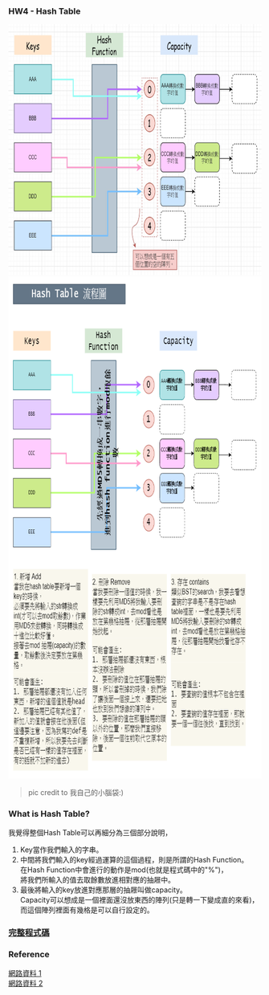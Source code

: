 ### HW4 - Hash Table

<img src="https://github.com/Chieh-Yin/Chiehyin/blob/master/Pictures/HashTable_ex.jpg" width="700" height="500"/>


<img src="https://github.com/Chieh-Yin/Chiehyin/blob/master/Pictures/HashTable_%E6%B5%81%E7%A8%8B%E5%9C%96.png" width="800" height="1000"/>

> pic credit to 我自己的小腦袋:)



### What is Hash Table?
我覺得整個Hash Table可以再細分為三個部分說明，</br>
1. Key當作我們輸入的字串。</br>
2. 中間將我們輸入的key經過運算的這個過程，則是所謂的Hash Function。</br>
在Hash Function中會進行的動作是mod(也就是程式碼中的"%")，</br>
將我們所輸入的值去取餘數放進相對應的抽屜中。</br>
3. 最後將輸入的key放進對應那層的抽屜叫做capacity。</br>
Capacity可以想成是一個裡面還沒放東西的陣列(只是轉一下變成直的來看)，
而這個陣列裡面有幾格是可以自行設定的。</br>

### [完整程式碼](https://github.com/Chieh-Yin/Chiehyin/blob/master/HW4/hash_table_06170206.py)</br>


### Reference
[網路資料 1](https://en.wikipedia.org/wiki/Hash_table)</br>
[網路資料 2](https://zh.wikipedia.org/wiki/%E5%93%88%E5%B8%8C%E8%A1%A8)</br>

